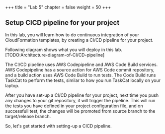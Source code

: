 +++
title = "Lab 5"
chapter = false
weight = 50
+++

## Setup CICD pipeline for your project
In this lab, you will learn how to do continuous integration of your CloudFormation templates, by creating a CI/CD pipeline for your project.

Following diagram shows what you will deploy in this lab.
[TODO:Architecture-diagram-of-CI/CD-pipeline]

The CI/CD pipeline uses AWS Codepipeline and AWS Code Build services. AWS Codepipeline has a source action for AWS Code commit repository, and a build action uses AWS Code Build to run tests. The Code Build runs TaskCat to perform the tests, similar to how you run TaskCat locally on your laptop.

After you have set-up a CI/CD pipeline for your project, next time you push any changes to your git repository, it will trigger the pipeline. This will run the tests you have defined in your project configuration file, and on successfull test, the changes will be promoted from source branch to the target/release branch.

So, let's get started with setting-up a CICD pipeline.
